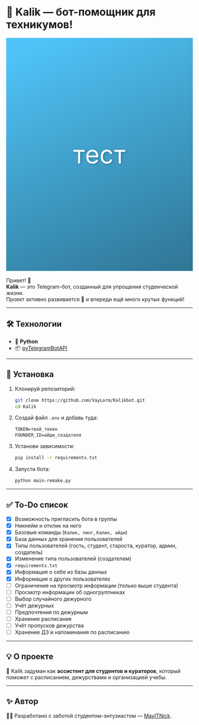 # 🤖 Kalik — бот-помощник для техникумов!

<p align="center"> <img src="readme.png"> </p>

Привет! 👋  
**Kalik** — это Telegram-бот, созданный для упрощения студенческой жизни.  
Проект активно развивается 🚀 и впереди ещё много крутых функций!

---

## 🛠️ Технологии
- 🐍 **Python**
- 📦 [pyTelegramBotAPI](https://github.com/eternnoir/pyTelegramBotAPI)

---

## 🚀 Установка
1. Клонируй репозиторий:
   ```bash
   git clone https://github.com/VayLorm/Kalikbot.git
   cd Kalik
   ```

2. Создай файл `.env` и добавь туда:

   ```env
   TOKEN=твой_токен
   FOUNDER_ID=айди_создателя
   ```
3. Установи зависимости:

   ```bash
   pip install -r requirements.txt
   ```
4. Запусти бота:

   ```bash
   python main-remake.py
   ```

---

## ✅ To-Do список

* [x] Возможность пригласить бота в группы
* [x] Никнейм и отклик на него
* [x] Базовые команды (`Калик, пинг`, `Калик, айди`)
* [x] База данных для хранения пользователей
* [x] Типы пользователей (гость, студент, староста, куратор, админ, создатель)
* [x] Изменение типа пользователей (создателем)
* [x] `requirements.txt`
* [x] Информация о себе из базы данных
* [x] Информация о других пользователях
* [ ] Ограничение на просмотр информации (только выше студента)
* [ ] Просмотр информации об одногруппниках
* [ ] Выбор случайного дежурного
* [ ] Учёт дежурных
* [ ] Предпочтения по дежурным
* [ ] Хранение расписания
* [ ] Учёт пропусков дежурства
* [ ] Хранение ДЗ и напоминания по расписанию

---

## 💡 О проекте

📌 Kalik задуман как **ассистент для студентов и кураторов**,
который поможет с расписанием, дежурствами и организацией учебы.

---

## ✨ Автор
👨‍💻 Разработано с заботой студентом-энтузиастом — [MayITNick](https://github.com/MayITNick).

